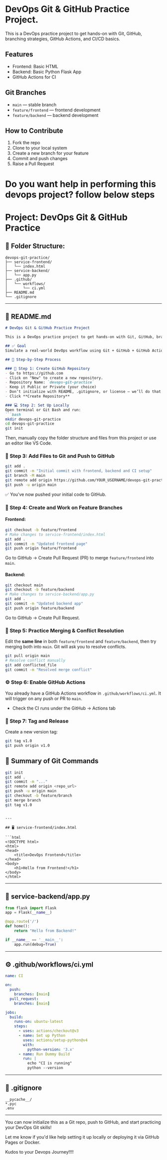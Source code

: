 # DevOps Git & GitHub Practice Project.

This is a DevOps practice project to get hands-on with Git, GitHub, branching strategies, GitHub Actions, and CI/CD basics.

## Features
- Frontend: Basic HTML
- Backend: Basic Python Flask App
- GitHub Actions for CI

## Git Branches
- `main` — stable branch
- `feature/frontend` — frontend development
- `feature/backend` — backend development

## How to Contribute
1. Fork the repo
2. Clone to your local system
3. Create a new branch for your feature
4. Commit and push changes
5. Raise a Pull Request



# Do you want help in performing this devops project? follow below steps


# Project: DevOps Git & GitHub Practice

## 📁 Folder Structure:

```
devops-git-practice/
├── service-frontend/
│   └── index.html
├── service-backend/
│   └── app.py
├── .github/
│   └── workflows/
│       └── ci.yml
├── README.md
└── .gitignore
```

---

## 📝 README.md

```markdown
# DevOps Git & GitHub Practice Project

This is a DevOps practice project to get hands-on with Git, GitHub, branching strategies, GitHub Actions, and CI/CD basics.

## ✅ Goal
Simulate a real-world DevOps workflow using Git + GitHub + GitHub Actions.

## 🚀 Step-by-Step Process

### 🧱 Step 1: Create GitHub Repository
- Go to https://github.com
- Click on "New" to create a new repository.
- Repository Name: `devops-git-practice`
- Keep it Public or Private (your choice)
- Don’t initialize with README, .gitignore, or license — we’ll do that locally.
- Click **Create Repository**

### 💻 Step 2: Set Up Locally
Open terminal or Git Bash and run:
```bash
mkdir devops-git-practice
cd devops-git-practice
git init
```
Then, manually copy the folder structure and files from this project or use an editor like VS Code.

### 📄 Step 3: Add Files to Git and Push to GitHub
```bash
git add .
git commit -m "Initial commit with frontend, backend and CI setup"
git branch -M main
git remote add origin https://github.com/YOUR_USERNAME/devops-git-practice.git
git push -u origin main
```
✅ You’ve now pushed your initial code to GitHub.

### 🌿 Step 4: Create and Work on Feature Branches
#### Frontend:
```bash
git checkout -b feature/frontend
# Make changes to service-frontend/index.html
git add .
git commit -m "Updated frontend page"
git push origin feature/frontend
```
Go to GitHub → Create Pull Request (PR) to merge `feature/frontend` into `main`.

#### Backend:
```bash
git checkout main
git checkout -b feature/backend
# Make changes to service-backend/app.py
git add .
git commit -m "Updated backend app"
git push origin feature/backend
```
Go to GitHub → Create Pull Request.

### 🔀 Step 5: Practice Merging & Conflict Resolution
Edit the **same line** in both `feature/frontend` and `feature/backend`, then try merging both into `main`. Git will ask you to resolve conflicts.

```bash
git pull origin main
# Resolve conflict manually
git add conflicted_file
git commit -m "Resolved merge conflict"
```

### ⚙️ Step 6: Enable GitHub Actions
You already have a GitHub Actions workflow in `.github/workflows/ci.yml`. It will trigger on any push or PR to `main`.
- Check the CI runs under the GitHub → Actions tab

### 🏁 Step 7: Tag and Release
Create a new version tag:
```bash
git tag v1.0
git push origin v1.0
```

## 📌 Summary of Git Commands
```bash
git init
git add .
git commit -m "..."
git remote add origin <repo_url>
git push -u origin main
git checkout -b feature/branch
git merge branch
git tag v1.0
```
```

---

## 🖥️ service-frontend/index.html

```html
<!DOCTYPE html>
<html>
<head>
    <title>DevOps Frontend</title>
</head>
<body>
    <h1>Hello from Frontend!</h1>
</body>
</html>
```

---

## 🐍 service-backend/app.py

```python
from flask import Flask
app = Flask(__name__)

@app.route('/')
def home():
    return "Hello from Backend!"

if __name__ == '__main__':
    app.run(debug=True)
```

---

## ⚙️ .github/workflows/ci.yml

```yaml
name: CI

on:
  push:
    branches: [main]
  pull_request:
    branches: [main]

jobs:
  build:
    runs-on: ubuntu-latest
    steps:
      - uses: actions/checkout@v3
      - name: Set up Python
        uses: actions/setup-python@v4
        with:
          python-version: '3.x'
      - name: Run Dummy Build
        run: |
          echo "CI is running"
          python --version
```

---

## 📄 .gitignore

```
__pycache__/
*.pyc
.env
```

---

You can now initialize this as a Git repo, push to GitHub, and start practicing your DevOps Git skills!

Let me know if you'd like help setting it up locally or deploying it via GitHub Pages or Docker.

Kudos to your Devops Journey!!!!
